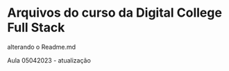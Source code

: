 # Arquivos do curso da Digital College Full Stack

alterando o Readme.md


Aula 05042023 - atualização
